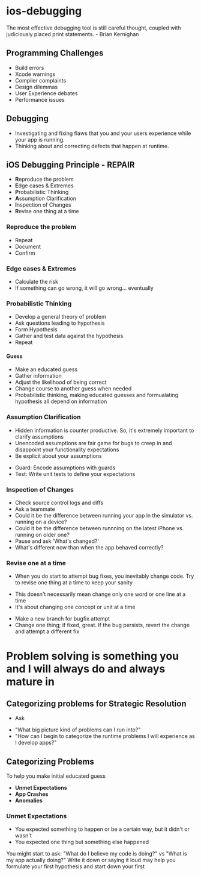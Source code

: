 # ios-debugging

The most effective debugging tool is still careful thought, coupled with judiciously placed print statements. - Brian Kernighan

 ## Programming Challenges
 - Build errors
 - Xcode warnings
 - Compiler complaints
 - Design dilemmas
 - User Experience debates
 - Performance issues
 
 ## Debugging
 - Investigating and fixing flaws that you and your users experience while your app is running.
 - Thinking about and correcting defects that happen at runtime.
 
 ## iOS Debugging Principle - REPAIR
 - **R**eproduce the problem
 - **E**dge cases & Extremes
 - **P**robabilistic Thinking
 - **A**ssumption Clarification 
 - **I**nspection of Changes
 - **R**evise one thing at a time
 
 ### Reproduce the problem
 - Repeat 
 - Document 
 - Confirm
 
 ### Edge cases & Extremes
 - Calculate the risk
 - If something can go wrong, it will go wrong... eventually
 
 ### Probabilistic Thinking
 - Develop a general theory of problem
 - Ask questions leading to hypothesis
 - Form Hypothesis
 - Gather and test data against the hypothesis
 - Repeat
 
 #### Guess
 - Make an educated guess
 - Gather information
 - Adjust the likelihood of being correct
 - Change course to another guess when needed
 - Probabilistic thinking, making educated guesses and formualating hypothesis all depend on information
 
 ### Assumption Clarification
 - Hidden information is counter productive. So, it's extremely important to clarify assumptions
 - Unencoded assumptions are fair game for bugs to creep in and disappoint your functionality expectations
 - Be explicit about your assumptions
  * Guard: Encode assumptions with guards
  * Test: Write unit tests to define your expectations
 
 ### Inspection of Changes
 - Check source control logs and diffs
 - Ask a teammate
 - Could it be the difference between running your app in the simulator vs. running on a device?
 - Could it be the difference between runnning on the latest iPhone vs. running on older one?
 - Pause and ask 'What's changed?'
 - What's different now than when the app behaved correctly?
 
 ### Revise one at a time
 - When you do start to attempt bug fixes, you inevitably change code. Try to revise one thing at a time to keep your sanity
  * This doesn't necessarily mean change only one word or one line at a time
  * It's about changing one concept or unit at a time
 - Make a new branch for bugfix attempt
 - Change one thing; if fixed, great. If the bug persists, revert the change and attempt a different fix
 
 # Problem solving is something you and I will always do and always mature in
 
 ## Categorizing problems for Strategic Resolution
 - Ask 
  * "What big picture kind of problems can I run into?"
  * "How can I begin to categorize the runtime problems I will experience as I develop apps?"
 
 ## Categorizing Problems
 To help you make initial educated guess
 
 - **Unmet Expectations**
 - **App Crashes**
 - **Anomalies**
 
 ### Unmet Expectations
 - You expected something to happen or be a certain way, but it didn't or wasn't
 - You expected one thing but something else happened
 
 You might start to ask:
    "What do I believe my code is doing?" vs "What is my app actually doing?"
 Write it down or saying it loud may help you formulate your first hypothesis and start down your first
